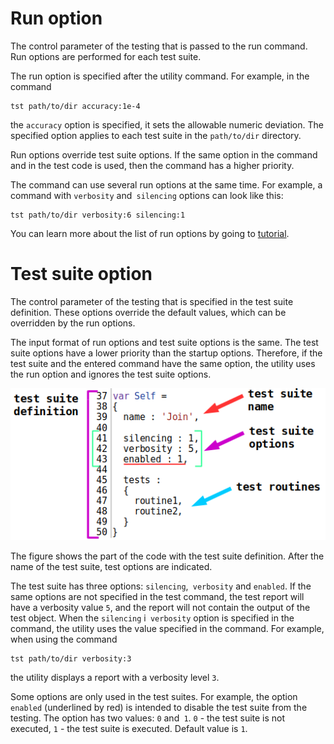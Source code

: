 # Run option

The control parameter of the testing that is passed to the run command. Run options are performed for each test suite.

The run option is specified after the utility command. For example, in the command

```
tst path/to/dir accuracy:1e-4
```

the `accuracy` option is specified, it sets the allowable numeric deviation. The specified option applies to each test suite in the `path/to/dir` directory.


Run options override test suite options. If the same option in the command and in the test code is used, then the command has a higher priority.

The command can use several run options at the same time. For example, a command with `verbosity` and` silencing` options can look like this:

```
tst path/to/dir verbosity:6 silencing:1
```

You can learn more about the list of run options by going to [tutorial](../tutorial/Help.md#Options-launch-and-options-suites).

# Test suite option

The control parameter of the testing that is specified in the test suite definition. These options override the default values, which can be overridden by the run options.

The input format of run options and test suite options is the same. The test suite options have a lower priority than the startup options. Therefore, if the test suite and the entered command have the same option, the utility uses the run option and ignores the test suite options.

![test.suite.options.png](../../images/test.suite.options.png)

The figure shows the part of the code with the test suite definition. After the name of the test suite, test options are indicated.

The test suite has three options: `silencing`,` verbosity` and `enabled`. If the same options are not specified in the test command, the test report will have a verbosity value `5`, and the report will not contain the output of the test object. When the `silencing` i` verbosity` option is specified in the command, the utility uses the value specified in the command. For example, when using the command

```
tst path/to/dir verbosity:3
```

the utility displays a report with a verbosity level `3`.

Some options are only used in the test suites. For example, the option `enabled` (underlined by red) is intended to disable the test suite from the testing. The option has two values: `0` and` 1`. `0` - the test suite is not executed, `1` - the test suite is executed. Default value is `1`.
